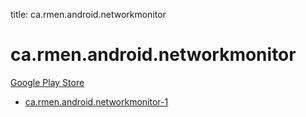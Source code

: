 title: ca.rmen.android.networkmonitor
# ca.rmen.android.networkmonitor


[Google Play Store](https://play.google.com/store/apps/details?id=ca.rmen.android.networkmonitor)


* [ca.rmen.android.networkmonitor-1](./ca.rmen.android.networkmonitor-1/)